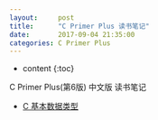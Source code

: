 ```yaml
---
layout:     post
title:      "C Primer Plus 读书笔记"
date:       2017-09-04 21:35:00
categories: C Primer Plus
---
```


* content
{:toc}

C Primer Plus(第6版) 中文版 读书笔记




* [C 基本数据类型]()
